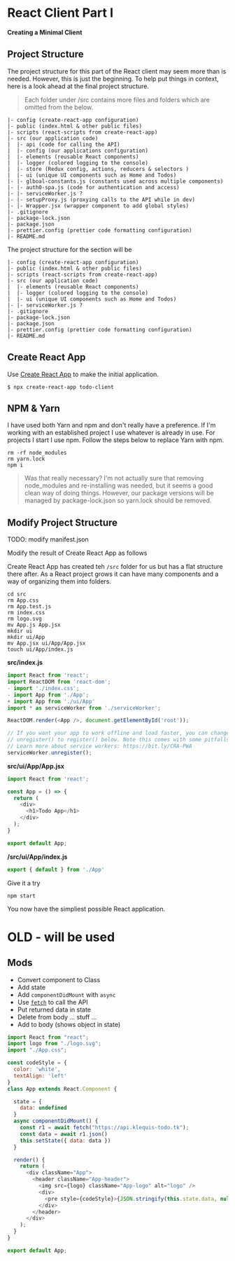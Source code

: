 # React Client Part I #

**Creating a Minimal Client**

## Project Structure

The project structure for this part of the React client may seem more than is needed. However, this is just the beginning. To help put things in context, here is a look ahead at the final project structure.

> Each folder under /src contains more files and folders which are omitted from the below.

```
|- config (create-react-app configuration)
|- public (index.html & other public files)
|- scripts (react-scripts from create-react-app)
|- src (our application code)
|  |- api (code for calling the API)
|  |- config (our applications configuration)
|  |- elements (reusable React components)
|  |- logger (colored logging to the console)
|  |- store (Redux config, actions, reducers & selectors )
|  |- ui (unique UI components such as Home and Todos)
|- |- glboal-constants.js (constants used across multiple components)
|- |- auth0-spa.js (code for authentication and access)
|- |- serviceWorker.js ?
|- |- setupProxy.js (proxying calls to the API while in dev)
|- |- Wrapper.jsx (wrapper component to add global styles)
|- .gitignore
|- package-lock.json
|- package.json
|- prettier.config (prettier code formatting configuration)
|- README.md
```

The project structure for the section will be
```
|- config (create-react-app configuration)
|- public (index.html & other public files)
|- scripts (react-scripts from create-react-app)
|- src (our application code)
|  |- elements (reusable React components)
|  |- logger (colored logging to the console)
|  |- ui (unique UI components such as Home and Todos)
|- |- serviceWorker.js ?
|- .gitignore
|- package-lock.json
|- package.json
|- prettier.config (prettier code formatting configuration)
|- README.md
```

## Create React App

Use [Create React App](https://facebook.github.io/create-react-app/) to make the initial application.

```console
$ npx create-react-app todo-client
```

## NPM & Yarn
I have used both Yarn and npm and don't really have a preference. If I'm working with an established project I use whatever is already in use. For projects I start I use npm. Follow the steps below to replace Yarn with npm.

```console
rm -rf node_modules
rm yarn.lock
npm i
```

> Was that really necessary? I'm not actually sure that removing node_modules and re-installing was needed, but it seems a good clean way of doing things. However, our package versions will be managed by package-lock.json so yarn.lock should be removed.



## Modify Project Structure

TODO: modify manifest.json

Modify the result of Create React App as follows



Create React App has created teh `/src` folder for us but has a flat structure there after. As a React project grows it can have many components and a way of organizing them into folders.


```console
cd src
rm App.css
rm App.test.js
rm index.css
rm logo.svg
mv App.js App.jsx
mkdir ui
mkdir ui/App
mv App.jsx ui/App/App.jsx
touch ui/App/index.js
```

**src/index.js**
```js
import React from 'react';
import ReactDOM from 'react-dom';
- import './index.css';
- import App from './App';
+ import App from './ui/App'
import * as serviceWorker from './serviceWorker';

ReactDOM.render(<App />, document.getElementById('root'));

// If you want your app to work offline and load faster, you can change
// unregister() to register() below. Note this comes with some pitfalls.
// Learn more about service workers: https://bit.ly/CRA-PWA
serviceWorker.unregister();

```

**src/ui/App/App.jsx**
```js
import React from 'react';

const App = () => {
  return (
    <div>
      <h1>Todo App</h1>
    </div>
  );
}

export default App;
```

**/src/ui/App/index.js**
```js
export { default } from './App'
```

Give it a try

```console
npm start
```

You now have the simpliest possible React application.





# OLD - will be used

Mods
---
- Convert component to Class
- Add state
- Add `componentDidMount` with `async`
- Use [`fetch`](https://developer.mozilla.org/en-US/docs/Web/API/Fetch_API) to call the API
- Put returned data in state
- Delete from body ... stuff ...
- Add to body (shows object in state)

```js
import React from "react";
import logo from "./logo.svg";
import "./App.css";

const codeStyle = {
  color: 'white',
  textAlign: 'left'
}
class App extends React.Component {

  state = {
    data: undefined
  }
  async componentDidMount() {
    const r1 = await fetch("https://api.klequis-todo.tk");
    const data = await r1.json()
    this.setState({ data: data })
  }

  render() {
    return (
      <div className="App">
        <header className="App-header">
          <img src={logo} className="App-logo" alt="logo" />
          <div>
            <pre style={codeStyle}>{JSON.stringify(this.state.data, null, 4)}</pre>
          </div>
        </header>
      </div>
    );
  }
}

export default App;

```
